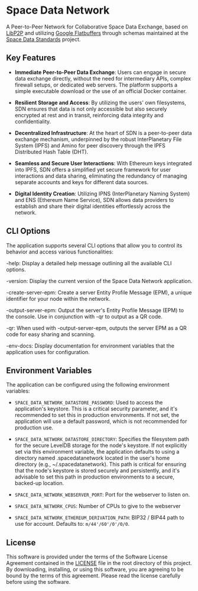 # Space Data Network

A Peer-to-Peer Network for Collaborative Space Data Exchange, based on [LibP2P](https://libp2p.io) and utilizing [Google Flatbuffers](https://flatbuffers.dev/) through schemas maintained at the [Space Data Standards](https://spacedatastandards.org) project.

## Key Features

- **Immediate Peer-to-Peer Data Exchange**: Users can engage in secure data exchange directly, without the need for intermediary APIs, complex firewall setups, or dedicated web servers. The platform supports a simple executable download or the use of an official Docker container.

- **Resilient Storage and Access**: By utilizing the users' own filesystems, SDN ensures that data is not only accessible but also securely encrypted at rest and in transit, reinforcing data integrity and confidentiality.

- **Decentralized Infrastructure**: At the heart of SDN is a peer-to-peer data exchange mechanism, underpinned by the robust InterPlanetary File System (IPFS) and Amino for peer discovery through the IPFS Distributed Hash Table (DHT).

- **Seamless and Secure User Interactions**: With Ethereum keys integrated into IPFS, SDN offers a simplified yet secure framework for user interactions and data sharing, eliminating the redundancy of managing separate accounts and keys for different data sources.

- **Digital Identity Creation**: Utilizing IPNS (InterPlanetary Naming System) and ENS (Ethereum Name Service), SDN allows data providers to establish and share their digital identities effortlessly across the network.

## CLI Options

The application supports several CLI options that allow you to control its behavior and access various functionalities:

-help: Display a detailed help message outlining all the available CLI options.

-version: Display the current version of the Space Data Network application.

-create-server-epm: Create a server Entity Profile Message (EPM), a unique identifier for your node within the network.

-output-server-epm: Output the server's Entity Profile Message (EPM) to the console. Use in conjunction with -qr to output as a QR code.

-qr: When used with -output-server-epm, outputs the server EPM as a QR code for easy sharing and scanning.

-env-docs: Display documentation for environment variables that the application uses for configuration.

## Environment Variables

The application can be configured using the following environment variables:

- `SPACE_DATA_NETWORK_DATASTORE_PASSWORD`: Used to access the application's keystore. This is a critical security parameter, and it's recommended to set this in production environments. If not set, the application will use a default password, which is not recommended for production use.

- `SPACE_DATA_NETWORK_DATASTORE_DIRECTORY`: Specifies the filesystem path for the secure LevelDB storage for the node's keystore. If not explicitly set via this environment variable, the application defaults to using a directory named .spacedatanetwork located in the user's home directory (e.g., ~/.spacedatanetwork). This path is critical for ensuring that the node's keystore is stored securely and persistently, and it's advisable to set this path in production environments to a secure, backed-up location.

- `SPACE_DATA_NETWORK_WEBSERVER_PORT`: Port for the webserver to listen on.

- `SPACE_DATA_NETWORK_CPUS`: Number of CPUs to give to the webserver

- `SPACE_DATA_NETWORK_ETHEREUM_DERIVATION_PATH`: BIP32 / BIP44 path to use for account. Defaults to: `m/44'/60'/0'/0/0`.

## License

This software is provided under the terms of the Software License Agreement contained in the [LICENSE](LICENSE) file in the root directory of this project. By downloading, installing, or using this software, you are agreeing to be bound by the terms of this agreement. Please read the license carefully before using the software.
